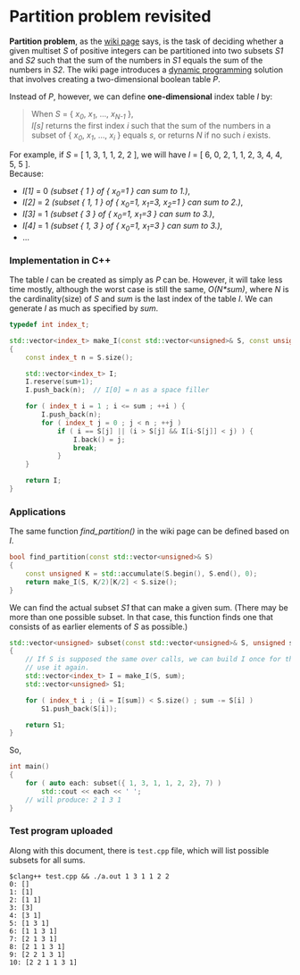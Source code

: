 # Partition problem revisited

**Partition problem**, as the [wiki page](https://en.wikipedia.org/wiki/Partition_problem) says, is the task of deciding whether a given multiset *S* of positive integers can be partitioned into two subsets *S1* and *S2* such that the sum of the numbers in *S1* equals the sum of the numbers in *S2*. The wiki page introduces a [dynamic programming](https://en.wikipedia.org/wiki/Dynamic_programming) solution that involves creating a two-dimensional boolean table *P*.

Instead of *P*, however, we can define **one-dimensional** index table *I* by:

> When *S* = { *x<sub>0</sub>*, *x<sub>1</sub>*, ..., *x<sub>N-1</sub>* },  
> *I[s]* returns the first index *i* such that the sum of the numbers in a subset of { *x<sub>0</sub>*, *x<sub>1</sub>*, ..., *x<sub>i</sub>* } equals *s*, or returns *N* if no such *i* exists.

For example, if *S* = [ 1, 3, 1, 1, 2, 2 ], we will have *I* = [ 6, 0, 2, 1, 1, 2, 3, 4, 4, 5, 5 ].  
Because:  
- *I[1]* = 0  *(subset { 1 } of { x<sub>0</sub>=1 } can sum to 1.)*,
- *I[2]* = 2  *(subset { 1, 1 } of { x<sub>0</sub>=1, x<sub>1</sub>=3, x<sub>2</sub>=1 } can sum to 2.)*,  
- *I[3]* = 1  *(subset { 3 } of { x<sub>0</sub>=1, x<sub>1</sub>=3 } can sum to 3.)*,
- *I[4]* = 1  *(subset { 1, 3 } of { x<sub>0</sub>=1, x<sub>1</sub>=3 } can sum to 3.)*,
- ...

### Implementation in C++

The table *I* can be created as simply as *P* can be. However, it will take less time mostly, although the worst case is still the same, *O(N\*sum)*, where *N* is the cardinality(size) of *S* and *sum* is the last index of the table *I*. We can generate *I* as much as specified by *sum*.

```C++
typedef int index_t;

std::vector<index_t> make_I(const std::vector<unsigned>& S, const unsigned sum)
{
    const index_t n = S.size();

    std::vector<index_t> I;
    I.reserve(sum+1);
    I.push_back(n);  // I[0] = n as a space filler

    for ( index_t i = 1 ; i <= sum ; ++i ) {
        I.push_back(n);
        for ( index_t j = 0 ; j < n ; ++j )
            if ( i == S[j] || (i > S[j] && I[i-S[j]] < j) ) {
                I.back() = j;
                break;
            }
    }

    return I;
}
```

### Applications

The same function *find_partition()* in the wiki page can be defined based on *I*.

```C++
bool find_partition(const std::vector<unsigned>& S)
{
    const unsigned K = std::accumulate(S.begin(), S.end(), 0);
    return make_I(S, K/2)[K/2] < S.size();
}
```

We can find the actual subset *S1* that can make a given sum. (There may be more than one possible subset. In that case, this function finds one that consists of as earlier elements of *S* as possible.)

``` C++
std::vector<unsigned> subset(const std::vector<unsigned>& S, unsigned sum)
{
    // If S is supposed the same over calls, we can build I once for the biggest sum and 
    // use it again.
    std::vector<index_t> I = make_I(S, sum);
    std::vector<unsigned> S1;

    for ( index_t i ; (i = I[sum]) < S.size() ; sum -= S[i] )
        S1.push_back(S[i]);

    return S1;
}
```

So,

```C++
int main()
{
    for ( auto each: subset({ 1, 3, 1, 1, 2, 2}, 7) )
        std::cout << each << ' ';
    // will produce: 2 1 3 1
}
```

### Test program uploaded

Along with this document, there is `test.cpp` file, which will list possible subsets for all sums.

```
$clang++ test.cpp && ./a.out 1 3 1 1 2 2
0: []
1: [1]
2: [1 1]
3: [3]
4: [3 1]
5: [1 3 1]
6: [1 1 3 1]
7: [2 1 3 1]
8: [2 1 1 3 1]
9: [2 2 1 3 1]
10: [2 2 1 1 3 1]
```
